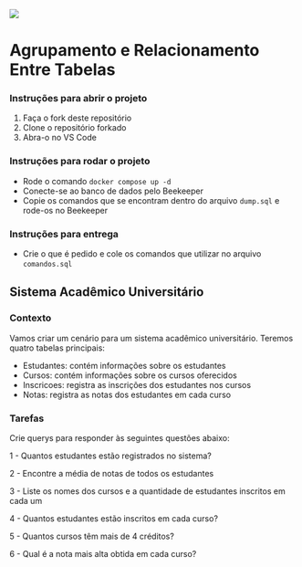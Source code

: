 ![](https://i.imgur.com/xG74tOh.png)

# Agrupamento e Relacionamento Entre Tabelas

### Instruções para abrir o projeto

1. Faça o fork deste repositório
2. Clone o repositório forkado
3. Abra-o no VS Code

### Instruções para rodar o projeto

- Rode o comando `docker compose up -d`
- Conecte-se ao banco de dados pelo Beekeeper
- Copie os comandos que se encontram dentro do arquivo `dump.sql` e rode-os no Beekeeper

### Instruções para entrega

- Crie o que é pedido e cole os comandos que utilizar no arquivo `comandos.sql`

## Sistema Acadêmico Universitário

### Contexto

Vamos criar um cenário para um sistema acadêmico universitário. Teremos quatro tabelas principais:

- Estudantes: contém informações sobre os estudantes
- Cursos: contém informações sobre os cursos oferecidos
- Inscricoes: registra as inscrições dos estudantes nos cursos
- Notas: registra as notas dos estudantes em cada curso

### Tarefas

Crie querys para responder às seguintes questões abaixo:

1 - Quantos estudantes estão registrados no sistema?

2 - Encontre a média de notas de todos os estudantes

3 - Liste os nomes dos cursos e a quantidade de estudantes inscritos em cada um

4 - Quantos estudantes estão inscritos em cada curso?

5 - Quantos cursos têm mais de 4 créditos?

6 - Qual é a nota mais alta obtida em cada curso?


